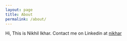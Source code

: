 ```yaml
---
layout: page
title: About
permalink: /about/
---
```


Hi, This is Nikhil Ikhar. Contact me on Linkedin at [nikhar](https://www.linkedin.com/in/nikhar/)
